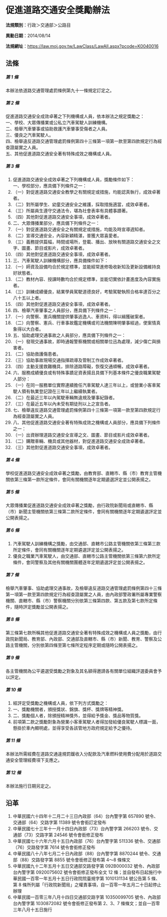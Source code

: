 # 促進道路交通安全獎勵辦法


**法規類別**：行政＞交通部＞公路目

**異動日期**：2014/08/14  

**法規網址**：https://law.moj.gov.tw/LawClass/LawAll.aspx?pcode=K0040016



## 法條
##### 第 1 條
本辦法依道路交通管理處罰條例第九十一條規定訂定之。

##### 第 2 條
促進道路交通安全成效卓著之下列機構或人員，依本辦法之規定獎勵之：  
一、學校、大眾傳播業或公私立汽車駕駛人訓練機構。  
二、檢舉汽車肇事或協助救護汽車肇事受傷者之人員。  
三、優良之汽車駕駛人。  
四、檢舉違反道路交通管理處罰條例第四十三條第一項第一款至第四款規定行為經查證屬實之人員。  
五、其他促進道路交通安全著有特殊成效之機構或人員。

##### 第 3 條
1. 促進道路交通安全成效卓著之下列機構或人員，獎勵條件如下：  
一、學校部分，應具備下列條件之一：
1. （一）對促進道路交通安全教學之有關規定或措施，均能認真執行，成效卓著者。
1. （二）對所屬學生、幼童交通安全之維護，採取措施適當，成效卓著者。
1. （三）所屬員生遵守交通法令，堪為社會表率有具體事蹟著。
1. （四）其他對促進道路交通安全事項，成效卓著者。
1. 二、大眾傳播業部分，應具備下列條件之一：
1. （一）對促進道路交通安全之有關規定或措施，均能及時宣導週知者。
1. （二）宣導交通安全，內容新穎精湛，普獲大眾喜愛者。
1. （三）義務提供篇幅，時間或場所，登載、播出、放映有關道路交通安全之文字、圖畫、節目或影片，成效卓著者。
1. （四）其他對促進道路交通安全事項，成效卓著者。
1. 三、汽車駕駛人訓練機構部分，應具備條件如下：
1. （一）師資及設備均合於規定標準，並能經常進修吸收新知及更新設備維持良好狀態者。
1. （二）教材內容、授課時數均合於規定標準，並能切實依計畫進度及內容實施者。
1. （三）訓練成績優良，結業學員駕駛道德良好，考驗駕駛執照合格率達百分之八十五以上者。
1. （四）其他對促進道路交通安全事項，成效卓著者。
1. 四、檢舉汽車肇事之人員部分，應具備下列條件之一：
1. （一）向警察、憲兵機關提供肇事逃逸人、車資料，得以緝獲破案者。
1. （二）向警察、憲兵、行車事故鑑定機構或司法機關陳明肇事經過，使案情真象得以大白者。
1. 五、協助處理交通事故之人員部分，應具備下列條件之一：
1. （一）發現交通事故，即時通報警察機關或相關單位迅為處理，減少傷亡與損害者。
1. （二）協助救護傷患者。
1. （三）協助事故現場交通指揮疏導及管制工作成效卓著者。
1. （四）主動支援救難機具，排除道路障礙，恢復交通順暢，成效卓著者。
1. 六、服務成績優良或有特殊事蹟足資表揚且具備下列基本條件之優良職業駕駛人部分：
1. （一）在同一服務單位實際連續擔任汽車駕駛人達三年以上，或營業小客車駕駛人領有執業登記證在三年以上繼續執業者。
1. （二）在最近三年以內駕駛車輛無違規及肇事紀錄者。
1. （三）在最近五年以內未受有期徒刑以上之宣告者。
1. 七、檢舉違反道路交通管理處罰條例第四十三條第一項第一款至第四款規定行為經查證屬實之人員。
1. 八、其他促進道路交通安全著有特殊成效之機構或人員部分，應具備下列條件之一：
1. （一）出資辦理道路交通安全宣導之文、圖畫、節目或影片成效卓著者。
1. （二）購贈車輛、機具或其他器材，對促進道路交通安全成效卓著者。
1. （三）其他對促進道路交通安全事項，成效卓著者。

##### 第 4 條
學校促進道路交通安全成效卓著之獎勵，由教育部、直轄市、縣（市）教育主管機關依第三條第一款所定條件，會同有關機關逐年定期遴選評定並公開表揚之。

##### 第 5 條
大眾傳播業促進道路交通安全成效卓著之獎勵，由行政院新聞局或直轄市、縣（市）新聞主管機關依第三條第二款所定條件，會同有關機關逐年定期遴選評定並公開表揚之。

##### 第 6 條
1. 汽車駕駛人訓練機構之獎勵，由交通部、直轄市公路主管機關依第三條第三款所定條件，會同有關機關逐年定期遴選評定並公開表揚之。      
1. 優良之職業汽車駕駛人，由交通部、直轄市公路主管機關依第三條第六款所定條件，會同警察及其他有關機關團體逐年定期遴選評定並公開表揚之。

##### 第 7 條
檢舉汽車肇事、協助處理交通事故，及檢舉違反道路交通管理處罰條例第四十三條第一項第一款至第四款規定行為經查證屬實之人員，由內政部警政署所屬專業警察機關、直轄市、縣（市）警察機關分別依第三條第四款、第五款及第七款所定條件，隨時評定獎勵並公開表揚之。

##### 第 8 條
第三條第七款所稱其他促進道路交通安全著有特殊成效之機構或人員之獎勵，由行政院新聞局、教育部、內政部、交通部及直轄市、縣（市）新聞、教育、警察及公路主管機關，分別依第四條至第七條所定程序定期或隨時公開表揚之。

##### 第 9 條
各主管機關為公平遴選受獎勵之對象及其名額得邀請各有關單位組織評選委員會予以評定。

##### 第 10 條
1. 經評定受獎勵之機構或人員，依下列方式獎勵之：                    
1. 一、獎勵機關者，頒授獎狀、錦旗、獎杯、獎牌等精神獎。            
1. 二、獎勵個人者，除頒授精神獎外，並得給予獎金、獎品等物質獎。    
1. 前項第二款之獎勵對象為營業小客車駕駛人者得加發給優良駕駛人標識一面，懸掛於車內顯明處，並得享受各該管地方政府規定給予之優待。

##### 第 11 條
本辦法所需經費在道路交通違規罰鍰收入分配款及汽車燃料使用費分配用於道路交通安全管理經費項下支應之。

##### 第 12 條
本辦法施行日期另定之。

## 沿革
1. 中華民國六十四年十二月二十三日內政部（64）台內警字第 657890 號令、交通部（64）交路字第 11389  號令會銜訂定發布
1. 中華民國七十三年十一月十四日內政部（73）台內警字第 266203 號令、交通部（73）交路字第 24546  號令會銜修正發布
1. 中華民國七十六年六月十五日內政部（76）台內警字第 511336 號令、交通部（76）交路發字第 7614 號令會銜修正發布
1. 中華民國八十八年七月二十日內政部（88）台內警字第 8870244  號令、交通部（88）交路發字第 8855 號令會銜修正發布第 4～8 條條文
1. 中華民國九十二年五月十五日交通部交路發字第 092B000032 號令、內政部台內警字第 0920075602 號令會銜修正發布全文 12 條；並自發布日起施行中華民國一百零一年五月十五日行政院院臺規字第 1010131134 號公告第 5  條、第 8  條所列屬「行政院新聞局」之權責事項，自一百零一年五月二十日起停止辦理
1. 中華民國一百零三年八月十四日交通部交路字第 10350099705  號令、內政部台內警字第 1030872082 號令會銜修正發布第 2、3、7  條條文；並自一百零三年八月十五日施行
